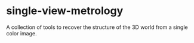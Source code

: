 # single-view-metrology
A collection of tools to recover the structure of the 3D world from a single color image.
